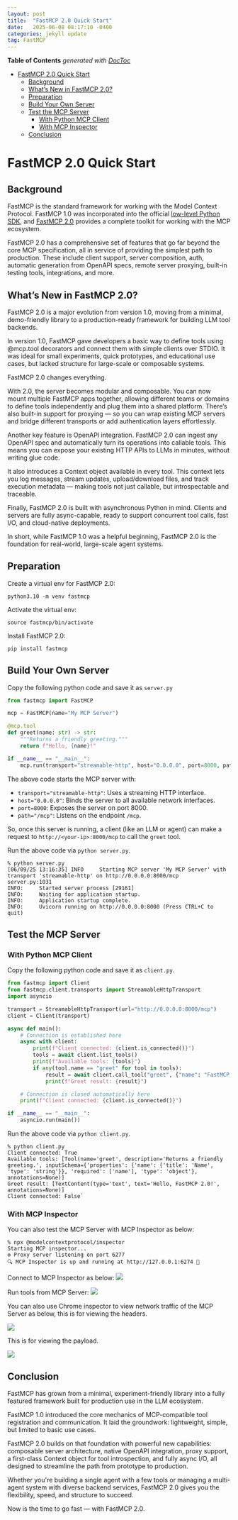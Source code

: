 ```yaml
---
layout: post
title:  "FastMCP 2.0 Quick Start"
date:   2025-06-08 08:17:10 -0400
categories: jekyll update
tag: FastMCP
---
```


<!-- START doctoc generated TOC please keep comment here to allow auto update -->
<!-- DON'T EDIT THIS SECTION, INSTEAD RE-RUN doctoc TO UPDATE -->
**Table of Contents**  *generated with [DocToc](https://github.com/thlorenz/doctoc)*

- [FastMCP 2.0 Quick Start](#fastmcp-20-quick-start)
  - [Background](#background)
  - [What’s New in FastMCP 2.0?](#whats-new-in-fastmcp-20)
  - [Preparation](#preparation)
  - [Build Your Own Server](#build-your-own-server)
  - [Test the MCP Server](#test-the-mcp-server)
    - [With Python MCP Client](#with-python-mcp-client)
    - [With MCP Inspector](#with-mcp-inspector)
  - [Conclusion](#conclusion)

<!-- END doctoc generated TOC please keep comment here to allow auto update -->

# FastMCP 2.0 Quick Start

## Background

FastMCP is the standard framework for working with the Model Context Protocol. FastMCP 1.0 was incorporated into the official [low-level Python SDK](https://github.com/modelcontextprotocol/python-sdk), and [FastMCP 2.0](https://github.com/jlowin/fastmcp) provides a complete toolkit for working with the MCP ecosystem.

FastMCP 2.0 has a comprehensive set of features that go far beyond the core MCP specification, all in service of providing the simplest path to production. These include client support, server composition, auth, automatic generation from OpenAPI specs, remote server proxying, built-in testing tools, integrations, and more.

## What’s New in FastMCP 2.0?

FastMCP 2.0 is a major evolution from version 1.0, moving from a minimal, demo-friendly library to a production-ready framework for building LLM tool backends.

In version 1.0, FastMCP gave developers a basic way to define tools using @mcp.tool decorators and connect them with simple clients over STDIO. It was ideal for small experiments, quick prototypes, and educational use cases, but lacked structure for large-scale or composable systems.

FastMCP 2.0 changes everything.

With 2.0, the server becomes modular and composable. You can now mount multiple FastMCP apps together, allowing different teams or domains to define tools independently and plug them into a shared platform. There’s also built-in support for proxying — so you can wrap existing MCP servers and bridge different transports or add authentication layers effortlessly.

Another key feature is OpenAPI integration. FastMCP 2.0 can ingest any OpenAPI spec and automatically turn its operations into callable tools. This means you can expose your existing HTTP APIs to LLMs in minutes, without writing glue code.

It also introduces a Context object available in every tool. This context lets you log messages, stream updates, upload/download files, and track execution metadata — making tools not just callable, but introspectable and traceable.

Finally, FastMCP 2.0 is built with asynchronous Python in mind. Clients and servers are fully async-capable, ready to support concurrent tool calls, fast I/O, and cloud-native deployments.

In short, while FastMCP 1.0 was a helpful beginning, FastMCP 2.0 is the foundation for real-world, large-scale agent systems.

## Preparation

Create a virtual env for FastMCP 2.0:

```
python3.10 -m venv fastmcp
```

Activate the virtual env:

```
source fastmcp/bin/activate
```

Install FastMCP 2.0:

```
pip install fastmcp
```

## Build Your Own Server

Copy the following python code and save it as `server.py`

```python
from fastmcp import FastMCP

mcp = FastMCP(name="My MCP Server")

@mcp.tool
def greet(name: str) -> str:
    """Returns a friendly greeting."""
    return f"Hello, {name}!"

if __name__ == "__main__":
    mcp.run(transport="streamable-http", host="0.0.0.0", port=8000, path="/mcp")
```

The above code starts the MCP server with:
- `transport="streamable-http"`: Uses a streaming HTTP interface.
- `host="0.0.0.0"`: Binds the server to all available network interfaces.
- `port=8000`: Exposes the server on port 8000.
- `path="/mcp"`: Listens on the endpoint `/mcp`.

So, once this server is running, a client (like an LLM or agent) can make a request to `http://<your-ip>:8000/mcp` to call the `greet` tool.

Run the above code via `python server.py`.

```console
% python server.py
[06/09/25 13:16:35] INFO     Starting MCP server 'My MCP Server' with transport 'streamable-http' on http://0.0.0.0:8000/mcp                                                                                   server.py:1031
INFO:     Started server process [29161]
INFO:     Waiting for application startup.
INFO:     Application startup complete.
INFO:     Uvicorn running on http://0.0.0.0:8000 (Press CTRL+C to quit)
```

## Test the MCP Server

### With Python MCP Client

Copy the following python code and save it as `client.py`.

```python
from fastmcp import Client
from fastmcp.client.transports import StreamableHttpTransport
import asyncio

transport = StreamableHttpTransport(url="http://0.0.0.0:8000/mcp")
client = Client(transport)

async def main():
    # Connection is established here
    async with client:
        print(f"Client connected: {client.is_connected()}")
        tools = await client.list_tools()
        print(f"Available tools: {tools}")
        if any(tool.name == "greet" for tool in tools):
            result = await client.call_tool("greet", {"name": "FastMCP 2.0"})
            print(f"Greet result: {result}")

    # Connection is closed automatically here
    print(f"Client connected: {client.is_connected()}")

if __name__ == "__main__":
    asyncio.run(main())
```

Run the above code via `python client.py`.

```console
% python client.py
Client connected: True
Available tools: [Tool(name='greet', description='Returns a friendly greeting.', inputSchema={'properties': {'name': {'title': 'Name', 'type': 'string'}}, 'required': ['name'], 'type': 'object'}, annotations=None)]
Greet result: [TextContent(type='text', text='Hello, FastMCP 2.0!', annotations=None)]
Client connected: False`
```

### With MCP Inspector

You can also test the MCP Server with MCP Inspector as below:

```console
% npx @modelcontextprotocol/inspector
Starting MCP inspector...
⚙️ Proxy server listening on port 6277
🔍 MCP Inspector is up and running at http://127.0.0.1:6274 🚀
```

Connect to MCP Inspector as below:
![](/images/fastmcp2/connect-mcp.png)

Run tools from MCP Server:
![](/images/fastmcp2/hello-tool.png)

You can also use Chrome inspector to view network traffic of the MCP Server as below, this is for viewing the headers.

![](/images/fastmcp2/header-mcp.png)

This is for viewing the payload.

![](/images/fastmcp2/payload.png)


## Conclusion

FastMCP has grown from a minimal, experiment-friendly library into a fully featured framework built for production use in the LLM ecosystem.

FastMCP 1.0 introduced the core mechanics of MCP-compatible tool registration and communication. It laid the groundwork: lightweight, simple, but limited to basic use cases.

FastMCP 2.0 builds on that foundation with powerful new capabilities: composable server architecture, native OpenAPI integration, proxy support, a first-class Context object for tool introspection, and fully async I/O, all designed to streamline the path from prototype to production.

Whether you're building a single agent with a few tools or managing a multi-agent system with diverse backend services, FastMCP 2.0 gives you the flexibility, speed, and structure to succeed.

Now is the time to go fast — with FastMCP 2.0.